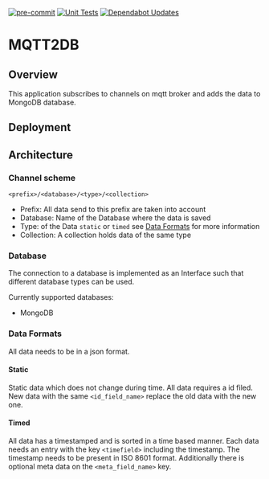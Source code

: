 [![pre-commit](https://github.com/phofmeier/mqtt2db/actions/workflows/pre-commit.yml/badge.svg)](https://github.com/phofmeier/mqtt2db/actions/workflows/pre-commit.yml)
[![Unit Tests](https://github.com/phofmeier/mqtt2db/actions/workflows/unittests.yml/badge.svg)](https://github.com/phofmeier/mqtt2db/actions/workflows/unittests.yml)
[![Dependabot Updates](https://github.com/phofmeier/mqtt2db/actions/workflows/dependabot/dependabot-updates/badge.svg)](https://github.com/phofmeier/mqtt2db/actions/workflows/dependabot/dependabot-updates)

# MQTT2DB

## Overview

This application subscribes to channels on mqtt broker and adds the data to MongoDB database.

## Deployment

## Architecture

### Channel scheme

`<prefix>/<database>/<type>/<collection>`

- Prefix: All data send to this prefix are taken into account
- Database: Name of the Database where the data is saved
- Type: of the Data `static` or `timed` see [Data Formats](#data-formats) for more information
- Collection: A collection holds data of the same type

### Database

The connection to a database is implemented as an Interface such that different database types can be used.

Currently supported databases:

- MongoDB

### Data Formats

All data needs to be in a json format.

#### Static

Static data which does not change during time. All data requires a id filed. New data with the same `<id_field_name>` replace the old data with the new one.

#### Timed

All data has a timestamped and is sorted in a time based manner.
Each data needs an entry with the key `<timefield>` including the timestamp. The timestamp needs to be present in ISO 8601 format. Additionally there is optional meta data on the `<meta_field_name>` key.
